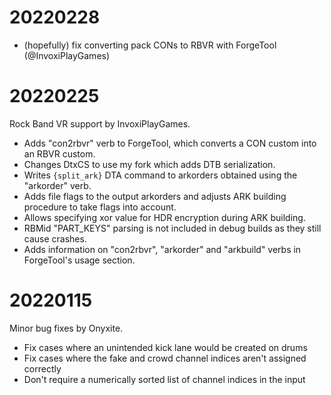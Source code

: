 # 20220228

* (hopefully) fix converting pack CONs to RBVR with ForgeTool (@InvoxiPlayGames)

# 20220225

Rock Band VR support by InvoxiPlayGames.

* Adds "con2rbvr" verb to ForgeTool, which converts a CON custom into an RBVR custom.
* Changes DtxCS to use my fork which adds DTB serialization.
* Writes `{split_ark}` DTA command to arkorders obtained using the "arkorder" verb.
* Adds file flags to the output arkorders and adjusts ARK building procedure to take flags into account.
* Allows specifying xor value for HDR encryption during ARK building.
* RBMid "PART_KEYS" parsing is not included in debug builds as they still cause crashes.
* Adds information on "con2rbvr", "arkorder" and "arkbuild" verbs in ForgeTool's usage section.

# 20220115

Minor bug fixes by Onyxite.

* Fix cases where an unintended kick lane would be created on drums
* Fix cases where the fake and crowd channel indices aren't assigned correctly
* Don't require a numerically sorted list of channel indices in the input
